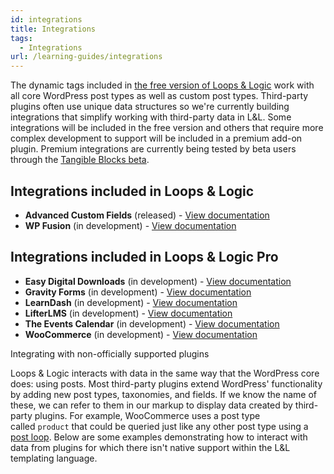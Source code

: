 ```yaml
---
id: integrations
title: Integrations
tags:
  - Integrations
url: /learning-guides/integrations
---
```

The dynamic tags included in [the free version of Loops & Logic](https://wordpress.org/plugins/tangible-loops-and-logic/) work with all core WordPress post types as well as custom post types. Third-party plugins often use unique data structures so we're currently building integrations that simplify working with third-party data in L&L. Some integrations will be included in the free version and others that require more complex development to support will be included in a premium add-on plugin. Premium integrations are currently being tested by beta users through the [Tangible Blocks beta](https://loopsandlogic.com/tangible-blocks/).

## Integrations included in Loops & Logic

- **Advanced Custom Fields** (released) - [View documentation](/docs/learning-guides/integrations/acf)
- **WP Fusion** (in development) - [View documentation](https://loop.tangible.one/extend/wp-fusion/)

## Integrations included in Loops & Logic Pro

- **Easy Digital Downloads** (in development) - [View documentation](https://loop.tangible.one/extend/easy-digital-downloads/)
- **Gravity Forms** (in development) - [View documentation](https://loop.tangible.one/extend/gravity-forms)
- **LearnDash** (in development) - [View documentation](https://loop.tangible.one/extend/learndash/)
- **LifterLMS** (in development) - [View documentation](https://loop.tangible.one/extend/lifter/)
- **The Events Calendar** (in development) - [View documentation](https://loop.tangible.one/extend/events-calendar)
- **WooCommerce** (in development) - [View documentation](https://loop.tangible.one/extend/woocommerce/)

Integrating with non-officially supported plugins  

Loops & Logic interacts with data in the same way that the WordPress core does: using posts. Most third-party plugins extend WordPress' functionality by adding new post types, taxonomies, and fields. If we know the name of these, we can refer to them in our markup to display data created by third-party plugins. For example, WooCommerce uses a post type called `product` that could be queried just like any other post type using a [post loop](/docs/learning-guides/dynamic-tags/loop/post). Below are some examples demonstrating how to interact with data from plugins for which there isn't native support within the L&L templating language.